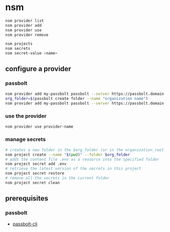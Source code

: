 # nsm

```sh
nsm provider list
nsm provider add
nsm provider use
nsm provider remove

nsm projects
nsm secrets
nsm secret-value <name>
```

## configure a provider

### passbolt

```sh
nsm provider add my-passbolt passbolt --server https://passbolt.domain.com --private_key_file /path/to/private.key
org_folder=$(passbolt create folder --name "organization name")
nsm provider add my-passbolt passbolt --server https://passbolt.domain.com --private_key_file /path/to/private.key --organization_root_folder $org_folder
```

### use the provider

```sh
nsm provider use provider-name
```

### manage secrets

```sh
# creates a new folder in the $org_folder (or in the organization_root_folder specified during the provider setup)
nsm project create --name "$(pwd)" --folder $org_folder
# adds the content file .env as a resource into the specified folder
nsm project secret add .env
# retrieve the latest version of the secrets in this project
nsm project secret restore
# remove all the secrets in the current folder
nsm project secret clean
```

## prerequisites

### passbolt

- [passbolt-cli](https://github.com/passbolt/go-passbolt-cli)
